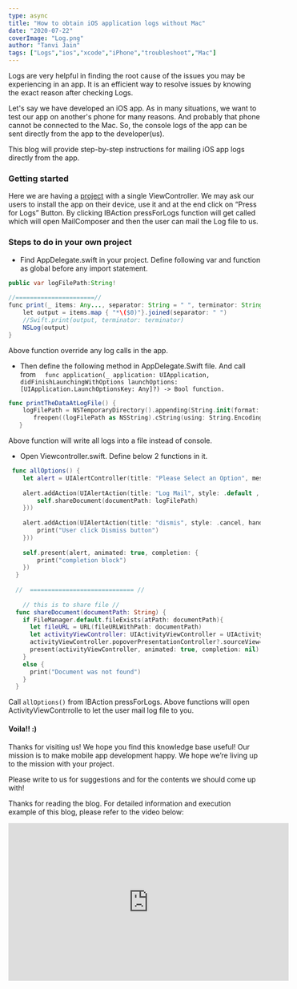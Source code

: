 ```yaml
---
type: async
title: "How to obtain iOS application logs without Mac"
date: "2020-07-22"
coverImage: "Log.png"
author: "Tanvi Jain"
tags: ["Logs","ios","xcode","iPhone","troubleshoot","Mac"]
---
```


Logs are very helpful in finding the root cause of the issues you may be experiencing in an app. It is an efficient way to resolve issues by knowing the exact reason after checking Logs.

Let's say we have developed an iOS app. As in many situations, we want to test our app on another's phone for many reasons. And probably that phone cannot be connected to the Mac. So, the console logs of the app can be sent directly from the app to the developer(us).

This blog will provide step-by-step instructions for mailing iOS app logs directly from the app. 

### Getting started

Here we are having a [project](https://github.com/tanvijn/TestLogs/tree/master) with a single ViewController. We may ask our users to install the app on their device, use it and at the end click on “Press for Logs” Button. By clicking IBAction pressForLogs function will get called which will open MailComposer and then the user can mail the Log file to us.

### Steps to do in your own project 

- Find AppDelegate.swift in your project. Define following var and function as global before any import statement.

```java
public var logFilePath:String!
 
//======================//
func print(_ items: Any..., separator: String = " ", terminator: String = "\n") {
    let output = items.map { "*\($0)"}.joined(separator: " ")
    //Swift.print(output, terminator: terminator)
    NSLog(output)
}
```
 Above function override any log calls in the app.

- Then define the following method in AppDelegate.Swift file. And call from `  func application(_ application: UIApplication, didFinishLaunchingWithOptions launchOptions: [UIApplication.LaunchOptionsKey: Any]?) -> Bool function.`

```swift
func printTheDataAtLogFile() {
    logFilePath = NSTemporaryDirectory().appending(String.init(format: "%@.log",Bundle.main.object(forInfoDictionaryKey: "CFBundleName") as! String)) as String
       freopen((logFilePath as NSString).cString(using: String.Encoding(rawValue: String.Encoding.ascii.rawValue).rawValue)!, "a+", stderr)
   }
```
Above function will write all logs into a file instead of console.

- Open Viewcontroller.swift. Define below 2 functions in it. 
```swift
 func allOptions() {
    let alert = UIAlertController(title: "Please Select an Option", message: nil, preferredStyle: .actionSheet)
    
    alert.addAction(UIAlertAction(title: "Log Mail", style: .default , handler:{ (UIAlertAction)in
        self.shareDocument(documentPath: logFilePath)
    }))
    
    alert.addAction(UIAlertAction(title: "dismis", style: .cancel, handler:{ (UIAlertAction)in
        print("User click Dismiss button")
    }))
    
    self.present(alert, animated: true, completion: {
        print("completion block")
    })
  }
 
  //  ============================= //
 
    // this is to share file //
  func shareDocument(documentPath: String) {
    if FileManager.default.fileExists(atPath: documentPath){
      let fileURL = URL(fileURLWithPath: documentPath)
      let activityViewController: UIActivityViewController = UIActivityViewController(activityItems: [fileURL], applicationActivities: nil)
      activityViewController.popoverPresentationController?.sourceView=self.view
      present(activityViewController, animated: true, completion: nil)
    }
    else {
      print("Document was not found")
    }
  }
 ```
Call `allOptions()` from IBAction pressForLogs. Above functions will open ActivityViewContrrolle to let the user mail log file to you.

#### Voila!! :)

Thanks for visiting us! We hope you find this knowledge base useful! Our mission is to make mobile app development happy. We hope we’re living up to the mission with your project.

Please write to us for suggestions and for the contents we should come up with!

Thanks for reading the blog. For detailed information and execution example of this blog, please refer to the video below:

<iframe width="560" height="315" src="https://www.youtube.com/embed/KTnFtIvoDiI" frameborder="0" allow="accelerometer; autoplay; clipboard-write; encrypted-media; gyroscope; picture-in-picture" allowfullscreen></iframe>

